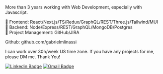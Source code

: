 More than 3 years working with Web Development, especially with Javascript.

🌟 Frontend: React/Next.js/TS/Redux/GraphQL/REST/Three.js/Tailwind/MUI<br/>
🌟 Backend: Node/Express/REST/GraphQL/MongoDB/Postgres<br/>
🌟 Project Management: GitHub/JIRA

Github: github.com/gabrielmlinassi

I can work over 30h/week US time zone.
If you have any projects for me, please DM me.
Thank You!<br/>

[![Linkedin Badge](https://img.shields.io/badge/-LinkedIn-blue?style=flat-square&logo=Linkedin&logoColor=white&link=https://www.linkedin.com/in/gabriel-linassi/)](https://www.linkedin.com/in/gabriel-linassi/)
[![Gmail Badge](https://img.shields.io/badge/-Gmail-c14438?style=flat-square&logo=Gmail&logoColor=white&link=mailto:gabrielm.linassi@gmail.com)](mailto:gabrielm.linassi@gmail.com)

<br/>



